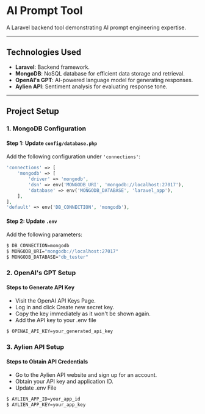 # **AI Prompt Tool**
A Laravel backend tool demonstrating AI prompt engineering expertise.

---

## **Technologies Used**
- **Laravel**: Backend framework.
- **MongoDB**: NoSQL database for efficient data storage and retrieval.
- **OpenAI's GPT**: AI-powered language model for generating responses.
- **Aylien API**: Sentiment analysis for evaluating response tone.

---


## **Project Setup**

### **1. MongoDB Configuration**

#### **Step 1**: Update `config/database.php`

Add the following configuration under `'connections'`:

```php
'connections' => [
    'mongodb' => [
        'driver' => 'mongodb',
        'dsn' => env('MONGODB_URI', 'mongodb://localhost:27017'),
        'database' => env('MONGODB_DATABASE', 'laravel_app'),
    ],
],
'default' => env('DB_CONNECTION', 'mongodb'),
```

#### **Step 2**: Update `.env`

Add the following parameters:

```bash
$ DB_CONNECTION=mongodb
$ MONGODB_URI="mongodb://localhost:27017"
$ MONGODB_DATABASE="db_tester"
```


### **2. OpenAI's GPT Setup**

#### Steps to Generate API Key

- Visit the OpenAI API Keys Page.
- Log in and click Create new secret key.
- Copy the key immediately as it won't be shown again.
- Add the API key to your .env file

```bash
$ OPENAI_API_KEY=your_generated_api_key
```


### **3. Aylien API Setup**

#### Steps to Obtain API Credentials

- Go to the Aylien API website and sign up for an account.
- Obtain your API key and application ID.
- Update .env File

```bash
$ AYLIEN_APP_ID=your_app_id
$ AYLIEN_APP_KEY=your_app_key
```
